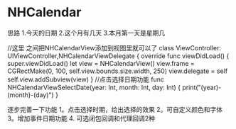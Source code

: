 # NHCalendar
思路
1.今天的日期
2.这个月有几天
3.本月第一天是星期几

//这里 之间把NHCalendarView添加到视图里就可以了
class ViewController: UIViewController,NHCalendarViewDelegate {
    override func viewDidLoad() {
    super.viewDidLoad()
    let view = NHCalendarView()
    view.frame = CGRectMake(0, 100, self.view.bounds.size.width, 250)
    view.delegate = self
    self.view.addSubview(view)
}
//点击选择日期功能
func NHCalendarViewSelectDate(year: Int, month: Int, day: Int) {
    print("\(year)-\(month)-\(day)")
}

逐步完善一下功能 
1。点击选择时期，给出选择的效果
2。可自定义颜色和字体
3。增加事件日期功能
4. 可选闭包回调和代理回调2种